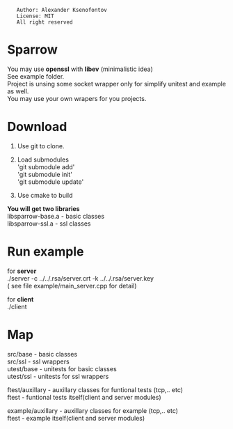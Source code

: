        Author: Alexander Ksenofontov
       License: MIT
       All right reserved
 
# Sparrow
You may use __openssl__ with __libev__ (minimalistic idea)  
See example folder.  
Project is unsing some socket wrapper only for simplify unitest and example as well.  
You may use your own wrapers for you projects.  

# Download

1. Use git to clone.
2. Load submodules  
       'git submodule add'  
       'git submodule init'  
       'git submodule update'  
       
3. Use cmake to build 

__You will get two libraries__  
libsparrow-base.a - basic classes  
libsparrow-ssl.a - ssl classes  

# Run example

for __server__  
./server -c ../../.rsa/server.crt -k ../../.rsa/server.key  
( see file example/main_server.cpp for detail)

for __client__  
./client

# Map

src/base - basic classes   
src/ssl - ssl wrappers  
utest/base - unitests for basic classes   
utest/ssl - unitests for ssl wrappers  

ftest/auxillary - auxillary classes for funtional tests (tcp,.. etc)  
ftest - funtional tests itself(client and server modules)  

example/auxillary - auxillary classes for example (tcp,.. etc)  
ftest - example itself(client and server modules)  
